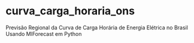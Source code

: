 # curva_carga_horaria_ons
Previsão Regional da Curva de Carga Horária de Energia Elétrica no Brasil Usando MlForecast em Python
